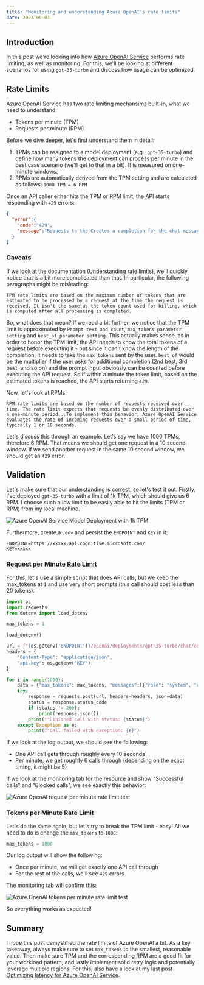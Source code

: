 ```yaml
---
title: "Monitoring and understanding Azure OpenAI's rate limits"
date: 2023-08-01
---
```

## Introduction

In this post we're looking into how [Azure OpenAI Service](https://azure.microsoft.com/en-us/products/cognitive-services/openai-service) performs rate limiting, as well as monitoring. For this, we'll be looking at different scenarios for using `gpt-35-turbo` and discuss how usage can be optimized.

## Rate Limits

Azure OpenAI Service has two rate limiting mechansims built-in, what we need to understand:

* Tokens per minute (TPM)
* Requests per minute (RPM)

Before we dive deeper, let's first understand them in detail:

1. TPMs can be assigned to a model deployment (e.g., `gpt-35-turbo`) and define how many tokens the deployment can process per minute in the best case scenario (we'll get to that in a bit). It is measured on one-minute windows.
1. RPMs are automatically derived from the TPM setting and are calculated as follows: `1000 TPM = 6 RPM`

Once an API caller either hits the TPM or RPM limit, the API starts responding with `429` errors:

```json
{
  "error":{
    "code":"429",
    "message":"Requests to the Creates a completion for the chat message Operation under Azure OpenAI API version 2023-05-15 have exceeded call rate limit of your current OpenAI S0 pricing tier. Please retry after 5 seconds. Please go here: https://aka.ms/oai/quotaincrease if you would like to further increase the default rate limit."
  }
}
```

### Caveats

If we look [at the documentation (Understanding rate limits)](https://learn.microsoft.com/en-us/azure/ai-services/openai/how-to/quota#understanding-rate-limits), we'll quickly notice that is a bit more complicated than that. In particular, the following paragraphs might be misleading:

```
TPM rate limits are based on the maximum number of tokens that are estimated to be processed by a request at the time the request is received. It isn't the same as the token count used for billing, which is computed after all processing is completed.
```

So, what does that mean? If we read a bit further, we notice that the TPM limit is approximated by `Prompt text and count`, `max_tokens parameter setting` and `best_of parameter setting`. This actually makes sense, as in order to honor the TPM limit, the API needs to know the total tokens of a request before executing it - but since it can't know the length of the completion, it needs to take the `max_tokens` sent by the user. `best_of` would be the multiplier if the user asks for additional completion (2nd best, 3rd best, and so on) and the prompt input obviously can be counted before executing the API request. So if within a minute the token limit, based on the estimated tokens is reached, the API starts returning `429`.

Now, let's look at RPMs:

```
RPM rate limits are based on the number of requests received over time. The rate limit expects that requests be evenly distributed over a one-minute period...To implement this behavior, Azure OpenAI Service evaluates the rate of incoming requests over a small period of time, typically 1 or 10 seconds.
```

Let's discuss this through an example. Let's say we have 1000 TPMs, therefore 6 RPM. That means we should get one request in a 10 second window. If we send another request in the same 10 second window, we should get an `429` error.


## Validation

Let's make sure that our understanding is correct, so let's test it out. Firstly, I've deployed `gpt-35-turbo` with a limit of 1k TPM, which should give us 6 RPM. I choose such a low limit to be easily able to hit the limits (TPM or RPM) from my local machine.

![Azure OpenAI Service Model Deployment with 1k TPM](/turbo_model_deployment_1k_tpm.png "Azure OpenAI Service Model Deployment with 1k TPM")

Furthermore, create a `.env` and persist the `ENDPOINT` and `KEY` in it:
```
ENDPOINT=https://xxxxx.api.cognitive.microsoft.com/
KEY=xxxxx
```

### Request per Minute Rate Limit

For this, let's use a simple script that does API calls, but we keep the max_tokens at `1` and use very short prompts (this call should cost less than 20 tokens).

```python
import os
import requests
from dotenv import load_dotenv

max_tokens = 1

load_dotenv()

url = f"{os.getenv('ENDPOINT')}/openai/deployments/gpt-35-turbo/chat/completions?api-version=2023-05-15"
headers = {
    "Content-Type": "application/json",
    "api-key": os.getenv("KEY")
}

for i in range(1000):
    data = {"max_tokens": max_tokens, "messages":[{"role": "system", "content": ""},{"role": "user", "content": "Hi"}]}
    try:
        response = requests.post(url, headers=headers, json=data)
        status = response.status_code
        if (status != 200):
            print(response.json())
        print(f"Finished call with status: {status}")
    except Exception as e:
        print(f"Call failed with exception: {e}")
```

If we look at the log output, we should see the following:

* One API call gets through roughly every 10 seconds
* Per minute, we get roughly 6 calls through (depending on the exact timing, it might be 5)

If we look at the monitoring tab for the resource and show "Successful calls" and "Blocked calls", we see exactly this behavior:

![Azure OpenAI request per minute rate limit test](/azure_openai_requests_per_minute_test.png "Azure OpenAI request per minute rate limit test")

### Tokens per Minute Rate Limit

Let's do the same again, but let's try to break the TPM limit - easy! All we need to do is change the `max_tokens` to `1000`:

```python
max_tokens = 1000
```

Our log output will show the following:

* Once per minute, we will get exactly one API call through
* For the rest of the calls, we'll see `429` errors

The monitoring tab will confirm this:

![Azure OpenAI tokens per minute rate limit test](/azure_openai_max_tokens_per_minute_test.png "Azure OpenAI tokens per minute rate limit test")

So everything works as expected!

## Summary

I hope this post demystified the rate limits of Azure OpenAI a bit. As a key takeaway, always make sure to set `max_tokens` to the smallest, reasonable value. Then make sure TPM and the corresponding RPM are a good fit for your workload pattern, and lastly implement solid retry logic and potentially leverage multiple regions. For this, also have a look at my last post [Optimizing latency for Azure OpenAI Service](https://clemenssiebler.com/posts/optimizing-latency-azure-openai/).